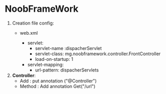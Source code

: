 # NoobFrameWork

1. Creation file config:
   * web.xml

     * servlet:
       * servlet-name :dispacherServlet
       * servlet-class: mg.noobframework.controller.FrontController
       * load-on-startup: 1
     * servlet-mapping:
       * url-pattern: dispacherServlets
2. **Controller**:
   * Add : put annotation ("@Controller")
   * Method : Add annotation Get("/url")
